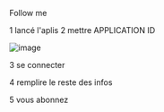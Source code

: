 Follow me


1 lancé l'aplis 
2 mettre APPLICATION ID

 ![image](https://user-images.githubusercontent.com/105748534/169711309-a1a68c78-762a-466d-b6a1-7096cce39b2a.png)



3 se connecter 

4 remplire le reste des infos

5 vous abonnez
